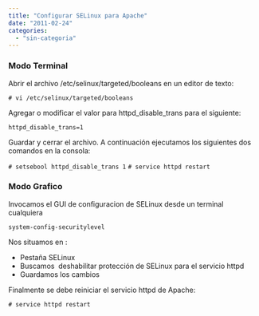 ```yaml
---
title: "Configurar SELinux para Apache"
date: "2011-02-24"
categories: 
  - "sin-categoria"
---
```


### Modo Terminal

Abrir el archivo /etc/selinux/targeted/booleans en un editor de texto:

`# vi /etc/selinux/targeted/booleans`

Agregar o modificar el valor para httpd\_disable\_trans para el siguiente:

`httpd_disable_trans=1`

Guardar y cerrar el archivo. A continuación ejecutamos los siguientes dos comandos en la consola:

`# setsebool httpd_disable_trans 1` `# service httpd restart`

### **Modo Grafico**

Invocamos el GUI de configuracion de SELinux desde un terminal cualquiera

`system-config-securitylevel`

Nos situamos en :

- Pestaña SELinux
- Buscamos  deshabilitar protección de SELinux para el servicio httpd
- Guardamos los cambios

Finalmente se debe reiniciar el servicio httpd de Apache:

`# service httpd restart`
